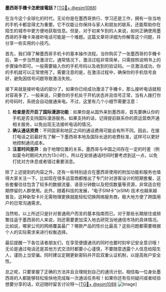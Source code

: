 **墨西哥手機卡怎麽接電話？**[[TG💪+ @esim1088](https://t.me/s/esim1088)]

在当今这个全球化的时代，无论你是在墨西哥旅行、学习还是工作，拥有一张当地的手机卡都显得尤为重要。它不仅能让你保持与家人和朋友的联系，还能帮助你在陌生的城市中更方便地获取信息。但是，对于初来乍到的人来说，如何正确使用墨西哥的手機卡来接听电话可能是一个难题。这篇文章将详细为你解答这个问题，并分享一些实用的小技巧。

首先，我们得了解墨西哥手机卡的基本操作流程。当你购买了一张墨西哥的手機卡后，第一步当然是激活它。通常情况下，激活过程非常简单，只需按照说明书上的步骤操作即可。一般需要输入你的手机号码以及收到的验证码。一旦激活成功，你的手机就可以正常使用了。需要注意的是，在激活过程中，确保你的手机信号良好，避免因信号问题导致激活失败。

接下来就是接听电话的部分了。如果你已经成功激活了手機卡，那么接听电话就相对容易多了。一般来说，只要你的手机处于开机状态并且信号正常，当有人拨打你的号码时，系统会自动接通来电。不过，这里有几个小细节需要注意：

1. **检查是否开启了国际漫游功能**：如果你是从国外来到墨西哥，首先要确认你的手机是否支持国际漫游服务。如果支持的话，记得提前联系你的原运营商开通相关服务，以免出现无法接听电话的情况。
2. **确认通话资费**：不同国家和地区之间的通话费用可能会有所不同。因此，在接打电话之前最好先了解一下墨西哥本地及国际长途的收费标准，这样可以更好地控制通讯成本。
3. **注意时间差异**：由于地理位置的关系，墨西哥与中国之间存在一定的时差（例如夏令时期间大约为13小时）。所以在安排通话时间时要考虑到这一点，以免打扰对方休息或者错过重要消息。

除了上述提到的内容之外，还有一些特别适合在墨西哥使用的附加功能和服务也值得大家关注一下。比如现在很多运营商都推出了专门针对游客设计的短期套餐，这些套餐往往包含了较多的数据流量、语音分钟数以及短信数量等资源，非常适合短期停留的人群使用。此外，随着科技的发展，“电子SIM卡”(eSIM) 技术也越来越普及，这种新型卡片无需物理更换就能轻松切换网络服务商，极大地方便了跨国用户的日常沟通需求。

当然啦，以上所述只是针对普通用户而言的基本指南而已。对于那些长期居住或频繁往返于墨西哥的人来说，则还需要更加深入地去研究当地通信市场的具体情况。比如说，哪家公司的网络覆盖最广？哪款产品的性价比最高？这些问题都需要根据个人的实际需求来进行权衡选择。

最后提醒一下各位读者朋友们，在享受便捷通讯的同时也要时刻牢记安全意识哦！无论是通过电话还是其他方式交流时都要小心谨慎，不要随意透露个人信息给陌生人，谨防上当受骗。同时建议定期更新密码并开启双重认证机制，以提高账户安全性。

总之呢，只要掌握了正确的方法并且合理规划自己的通讯计划，相信每一位身处墨西哥的人都能够轻松愉快地完成每一次通话任务啦！如果你还有任何疑问或者经验想要分享的话，欢迎随时留言讨论呀～[[TG💪+ @esim1088](https://t.me/s/esim1088) ![Image](https://i.postimg.cc/4NQfJmqS/Snipaste-2025-05-13-00-14-12.png)]